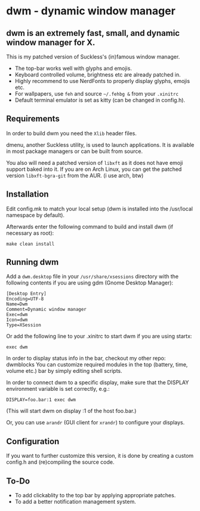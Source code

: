 # dwm - dynamic window manager

## dwm is an extremely fast, small, and dynamic window manager for X.

This is my patched version of Suckless's (in)famous window manager. 

- The top-bar works well with glyphs and emojis.
- Keyboard controlled volume, brightness etc are already patched in.
- Highly recommend to use NerdFonts to properly display glyphs, emojis etc. 
- For wallpapers, use `feh` and source `~/.fehbg &` from your `.xinitrc`
- Default terminal emulator is set as kitty (can be changed in config.h).

## Requirements
<!-- ------------ -->
In order to build dwm you need the `Xlib` header files.

dmenu, another Suckless utility, is used to launch applications. It is available in most package managers or can be built from source.

You also will need a patched version of `libxft` as it does not have emoji support baked into it.
If you are on Arch Linux, you can get the patched version `libxft-bgra-git` from the AUR.
(i use arch, btw)


## Installation
<!-- ------------ -->
Edit config.mk to match your local setup (dwm is installed into the /usr/local namespace by default).

Afterwards enter the following command to build and install dwm (if necessary as root):

    make clean install


## Running dwm
<!-- ----------- -->
Add a `dwm.desktop` file in your `/usr/share/xsessions` directory with the following contents if you are using gdm (Gnome Desktop Manager):

```
[Desktop Entry]
Encoding=UTF-8
Name=Dwm
Comment=Dynamic window manager
Exec=dwm
Icon=dwm
Type=XSession
```

Or add the following line to your .xinitrc to start dwm if you are using startx:

    exec dwm

In order to display status info in the bar, checkout my other repo: dwmblocks
You can customize required modules in the top (battery, time, volume etc.) bar by simply editing shell scripts.

In order to connect dwm to a specific display, make sure that
the DISPLAY environment variable is set correctly, e.g.:

    DISPLAY=foo.bar:1 exec dwm

(This will start dwm on display :1 of the host foo.bar.)

Or, you can use `arandr` (GUI client for `xrandr`) to configure your displays.


## Configuration
<!-- ------------- -->
If you want to further customize this version, it is done by creating a custom config.h and (re)compiling the source code.

## To-Do
<!-- ------------- -->
- To add clickablity to the top bar by applying appropriate patches.
- To add a better notification management system.

